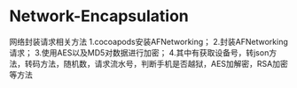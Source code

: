 # Network-Encapsulation
网络封装请求相关方法
1.cocoapods安装AFNetworking；
2.封装AFNetworking请求；
3.使用AES以及MD5对数据进行加密；
4.其中有获取设备号，转json方法，转码方法，随机数，请求流水号，判断手机是否越狱，AES加解密，RSA加密等方法
